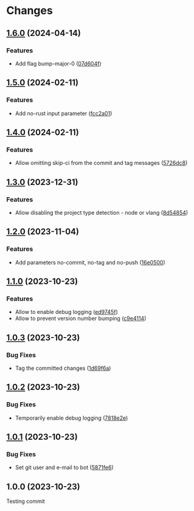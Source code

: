 # Changes

## [1.6.0](https://github.com/prantlf/finish-release-action/compare/v1.5.0...v1.6.0) (2024-04-14)

### Features

* Add flag bump-major-0 ([07d604f](https://github.com/prantlf/finish-release-action/commit/07d604f216c5d6dcbffdf0a06974bc2509aa8eee))

## [1.5.0](https://github.com/prantlf/finish-release-action/compare/v1.4.0...v1.5.0) (2024-02-11)

### Features

* Add no-rust input parameter ([fcc2a01](https://github.com/prantlf/finish-release-action/commit/fcc2a011288b14aa36e8a37b3f84e0e11e75faf8))

## [1.4.0](https://github.com/prantlf/finish-release-action/compare/v1.3.0...v1.4.0) (2024-02-11)

### Features

* Allow omitting skip-ci from the commit and tag messages ([5726dc8](https://github.com/prantlf/finish-release-action/commit/5726dc8bac0d08e5014d4258cd150c6daecca50b))

## [1.3.0](https://github.com/prantlf/finish-release-action/compare/v1.2.0...v1.3.0) (2023-12-31)

### Features

* Allow disabling the project type detection - node or vlang ([8d54854](https://github.com/prantlf/finish-release-action/commit/8d548541dd3d0f195a40857c065af9d213818b8d))

## [1.2.0](https://github.com/prantlf/finish-release-action/compare/v1.1.0...v1.2.0) (2023-11-04)

### Features

* Add parameters no-commit, no-tag and no-push ([16e0500](https://github.com/prantlf/finish-release-action/commit/16e0500558307e4af0a477f9fc26a3a77d6189ae))

## [1.1.0](https://github.com/prantlf/finish-release-action/compare/v1.0.3...v1.1.0) (2023-10-23)

### Features

* Allow to enable debug logging ([ed9745f](https://github.com/prantlf/finish-release-action/commit/ed9745fc8f0788278c799fe73ba09850e407c083))
* Allow to prevent version number bumping ([c9e4114](https://github.com/prantlf/finish-release-action/commit/c9e41146b5a3cf8361082b09ef471f455ca94ef7))

## [1.0.3](https://github.com/prantlf/finish-release-action/compare/v1.0.2...v1.0.3) (2023-10-23)

### Bug Fixes

* Tag the committed changes ([1d69f6a](https://github.com/prantlf/finish-release-action/commit/1d69f6ad0249dd6317ce066612d1b41970e7034c))

## [1.0.2](https://github.com/prantlf/finish-release-action/compare/v1.0.1...v1.0.2) (2023-10-23)

### Bug Fixes

* Temporarily enable debug logging ([7818e2e](https://github.com/prantlf/finish-release-action/commit/7818e2eabe5b284da92f0b51577660673281355e))

## [1.0.1](https://github.com/prantlf/finish-release-action/compare/v1.0.0...v1.0.1) (2023-10-23)

### Bug Fixes

* Set git user and e-mail to bot ([5871fe6](https://github.com/prantlf/finish-release-action/commit/5871fe6dc2cf8666e66e32afbf614df770bd968d))

## 1.0.0 (2023-10-23)

Testing commit
